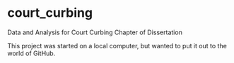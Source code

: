 # court_curbing
Data and Analysis for Court Curbing Chapter of Dissertation

This project was started on a local computer, but wanted to put it out to the world of GitHub.